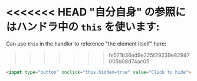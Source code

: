 <<<<<<< HEAD
"自分自身" の参照にはハンドラ中の `this` を使います:
=======
Can use `this` in the handler to reference "the element itself" here:
>>>>>>> fe571b36ed9e225f29239e82947005b08d74ac05

```html run height=50
<input type="button" onclick="this.hidden=true" value="Click to hide">
```
